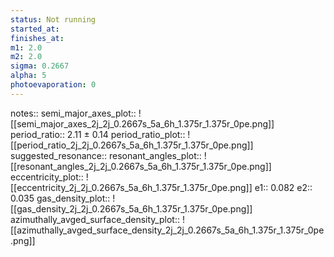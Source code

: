 ```yaml
---
status: Not running
started_at:
finishes_at:
m1: 2.0
m2: 2.0
sigma: 0.2667
alpha: 5
photoevaporation: 0
---
```


notes::
semi_major_axes_plot:: ![[semi_major_axes_2j_2j_0.2667s_5a_6h_1.375r_1.375r_0pe.png]]
period_ratio:: 2.11 ± 0.14
period_ratio_plot:: ![[period_ratio_2j_2j_0.2667s_5a_6h_1.375r_1.375r_0pe.png]]
suggested_resonance:: 
resonant_angles_plot:: ![[resonant_angles_2j_2j_0.2667s_5a_6h_1.375r_1.375r_0pe.png]]
eccentricity_plot:: ![[eccentricity_2j_2j_0.2667s_5a_6h_1.375r_1.375r_0pe.png]]
e1:: 0.082
e2:: 0.035
gas_density_plot:: ![[gas_density_2j_2j_0.2667s_5a_6h_1.375r_1.375r_0pe.png]]
azimuthally_avged_surface_density_plot:: ![[azimuthally_avged_surface_density_2j_2j_0.2667s_5a_6h_1.375r_1.375r_0pe.png]]
